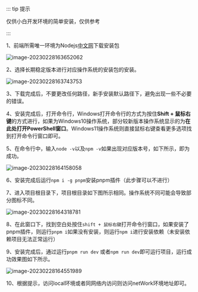 ::: tip 提示

仅供小白开发环境的简单安装，仅供参考

:::

1、前端所需唯一环境为Nodejs[中文网](http://nodejs.cn/)下载安装包

![image-20230228163652062](https://oss.oh-undefined.com/image-20230228163652062.png)

2、选择长期稳定版本进行对应操作系统的安装包的安装。

![image-20230228163743753](https://oss.oh-undefined.com/image-20230228163743753.png)

3、下载完成后，不要更改任何路径，新手安装默认路径下，避免出现一些不必要的错误。

4、安装完成后，打开命令行，Windows打开命令行的方式为按住**Shift + 鼠标右键**的方式进行，如果为Windows10操作系统，部分较新版本操作系统显示的为**在此处打开PowerShell窗口**。Windows11操作系统则直接鼠标右键查看更多选项找到打开命令行窗口即可。

5、在命令行中，输入`node -v`以及`npm -v`如果出现对应版本号，如下所示，即为成功。

![image-20230228164158058](https://oss.oh-undefined.com/image-20230228164158058.png)

6、安装完成后运行`npm i -g pnpm`安装pnpm插件（此步骤可以不进行）

7、进入项目根目录下，项目根目录如下图所示相同。操作系统不同可能会导致部分图标不同。

![image-20230228164318781](https://oss.oh-undefined.com/image-20230228164318781.png)

8、在此窗口下，找到空白处按住`shift + 鼠标右键`打开命令行窗口，如果安装了pnpm插件，则运行`pnpm i`如果没有安装，则运行`npm i`进行安装依赖（未安装依赖项目无法正常运行）

9、安装完成后，通过运行`pnpm run dev` 或者`npm run dev`即可运行项目，运行成功效果图如下所示。

![image-20230228164551989](https://oss.oh-undefined.com/image-20230228164551989.png)

10、根据提示，访问local环境或者同网络内访问则访问netWork环境地址即可。